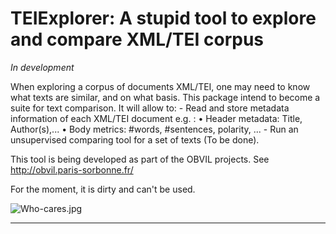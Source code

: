 TEIExplorer: A stupid tool to explore and compare XML/TEI corpus
=================================================================

*In development*

When exploring a corpus of documents XML/TEI, one may need to
know what texts are similar, and on what basis.
This package intend to become a suite for text comparison.
It will allow to:
    - Read and store metadata information of each XML/TEI document
      e.g. :
         • Header metadata: Title, Author(s),...
         • Body metrics: #words, #sentences, polarity, ...
    - Run an unsupervised comparing tool for a set of texts (To be done).

This tool is being developed as part of the OBVIL projects.
See http://obvil.paris-sorbonne.fr/

For the moment, it is dirty and can't be used.

![Who-cares.jpg](http://blog.chron.com/tubular/files/2014/09/so-what-who-cares.gif)

---------------

